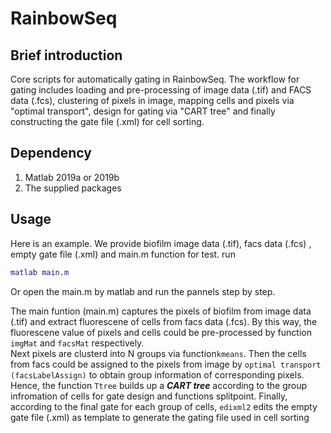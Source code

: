 # RainbowSeq
## Brief introduction
Core scripts for automatically gating in RainbowSeq.
The workflow for gating includes loading and pre-processing of image data (.tif) and FACS data (.fcs), clustering of pixels in image, mapping cells and pixels via "optimal transport", design for gating via "CART tree" and finally constructing the gate file (.xml) for cell sorting.

## Dependency
1. Matlab 2019a or 2019b
2. The supplied packages

## Usage 
Here is an example. We provide biofilm image data (.tif), facs data (.fcs) , empty gate file (.xml) and main.m function for test. run
```MATLAB
matlab main.m
```  
Or open the main.m by matlab and run the pannels step by step.  

The main funtion (main.m) captures the pixels of biofilm from image data (.tif) and extract fluorescene of cells from facs data (.fcs). By this way, the fluorescene value of pixels and cells could be pre-processed by function `imgMat` and `facsMat` respectively.  
Next pixels are clusterd into N groups via function`kmeans`. Then the cells from facs could be assigned to the pixels from image by `optimal transport (facsLabelAssign)` to obtain group information of corresponding pixels. Hence, the function `Ttree` builds up a ***CART tree*** according to the group infromation of cells for gate design and functions splitpoint. Finally, according to the final gate for each group of cells, `edixml2` edits the empty gate file (.xml) as template to generate the gating file used in cell sorting
